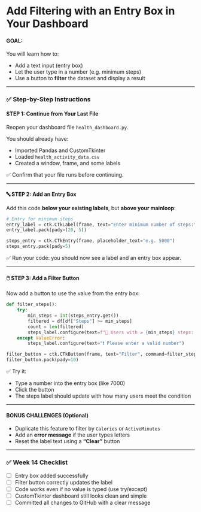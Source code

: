# Add Filtering with an Entry Box in Your Dashboard

#### GOAL:

You will learn how to:

* Add a text input (entry box)
* Let the user type in a number (e.g. minimum steps)
* Use a button to **filter** the dataset and display a result

***

### ✅ Step-by-Step Instructions

#### STEP 1: Continue from Your Last File

Reopen your dashboard file `health_dashboard.py`.

You should already have:

* Imported Pandas and CustomTkinter
* Loaded `health_activity_data.csv`
* Created a window, frame, and some labels

✅ Confirm that your file runs before continuing.

***

#### 🔤 STEP 2: Add an Entry Box

Add this code **below your existing labels**, but **above your mainloop**:

```python
# Entry for minimum steps
entry_label = ctk.CTkLabel(frame, text="Enter minimum number of steps:", font=("Arial", 14))
entry_label.pack(pady=(20, 5))

steps_entry = ctk.CTkEntry(frame, placeholder_text="e.g. 5000")
steps_entry.pack(pady=5)
```

✅ Run your code: you should now see a label and an entry box appear.

***

#### 🖱️ STEP 3: Add a Filter Button

Now add a button to use the value from the entry box:

```python
def filter_steps():
    try:
        min_steps = int(steps_entry.get())
        filtered = df[df["Steps"] >= min_steps]
        count = len(filtered)
        steps_label.configure(text=f"🦶 Users with ≥ {min_steps} steps: {count}")
    except ValueError:
        steps_label.configure(text="❗ Please enter a valid number")

filter_button = ctk.CTkButton(frame, text="Filter", command=filter_steps)
filter_button.pack(pady=10)
```

✅ Try it:

* Type a number into the entry box (like 7000)
* Click the button
* The steps label should update with how many users meet the condition

***

#### BONUS CHALLENGES (Optional)

* Duplicate this feature to filter by `Calories` or `ActiveMinutes`
* Add an **error message** if the user types letters
* Reset the label text using a **“Clear”** button

***

### ✅ Week 14 Checklist

* [ ] Entry box added successfully
* [ ] Filter button correctly updates the label
* [ ] Code works even if no value is typed (use try/except)
* [ ] CustomTkinter dashboard still looks clean and simple
* [ ] Committed all changes to GitHub with a clear message
